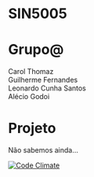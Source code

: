 # SIN5005

# Grupo@

Carol Thomaz </br>
Guilherme Fernandes </br>
Leonardo Cunha Santos </br>
Alécio Godoi </br>

# Projeto

Não sabemos ainda...

[![Code Climate](https://codeclimate.com/github/cloudfoundry/membrane.png)](https://codeclimate.com/github/a-godoi/SIN5005) </br>
